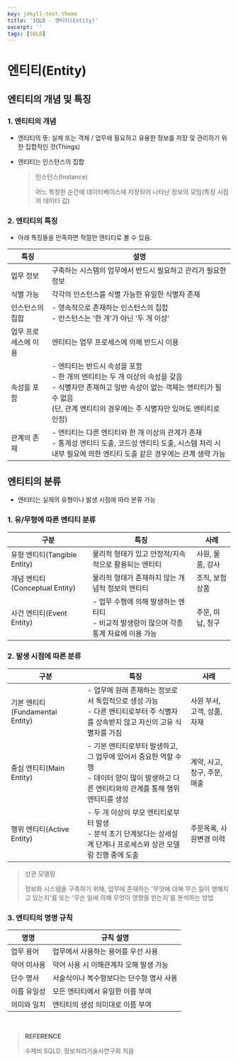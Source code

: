 ```yaml
---
key: jekyll-text-theme
title: 'SQLD - 엔티티(Entity)'
excerpt: ''
tags: [SQLD]
---
```


# 엔티티(Entity)

## 엔티티의 개념 및 특징

### 1. 엔티티의 개념

* 엔티티의 뜻: 실체 또는 객체 / 업무에 필요하고 유용한 정보를 저장 및 관리하기 위한 집합적인 것(Things)

* 엔티티는 인스턴스의 집합

  > 인스턴스(Instance)
  >
  > 어느 특정한 순간에 데이터베이스에 저장되어 나타난 정보의 모임(특정 시점의 데이터 값)

### 2. 엔티티의 특징

* 아래 특징들을 만족하면 적절한 엔티티로 볼 수 있음.

| 특징                 | 설명                                                         |
| -------------------- | ------------------------------------------------------------ |
| 업무 정보            | 구축하는 시스템의 업무에서 반드시 필요하고 관리가 필요한 정보 |
| 식별 가능            | 각각의 인스턴스를 식별 가능한 유일한 식별자 존재             |
| 인스턴스의 집합      | - 영속적으로 존재하는 인스턴스의 집합<br/>- 인스턴스는 '한 개'가 아닌 '두 개 이상' |
| 업무 프로세스에 이용 | 엔티티는 업무 프로세스에 의해 반드시 이용                    |
| 속성을 포함          | - 엔티티는 반드시 속성을 포함<br/>- 한 개의 엔티티는 두 개 이상의 속성을 갖음<br/>- 식별자만 존재하고 일반 속성이 없는 객체는 엔티티가 될 수 없음<br/>(단, 관계 엔티티의 경우에는 주 식별자만 있어도 엔티티로 인정) |
| 관계의 존재          | - 엔티티는 다른 엔티티와 한 개 이상의 관계가 존재<br/>- 통계성 엔티티 도출, 코드성 엔티티 도출, 시스템 처리 시 내부 필요에 의한 엔티티 도출 같은 경우에는 관계 생략 가능 |

## 엔티티의 분류

* 엔티티는 실제의 유형이나 발생 시점에 따라 분류 가능

### 1. 유/무형에 따른 엔티티 분류

| 구분                           | 특징                                                         | 사례             |
| ------------------------------ | ------------------------------------------------------------ | ---------------- |
| 유형 엔티티(Tangible Entity)   | 물리적 형태가 있고 안정적/지속적으로 활용되는 엔티티         | 사원, 물품, 강사 |
| 개념 엔티티(Conceptual Entity) | 물리적 형태가 존재하지 않는 개념적 정보의 엔티티             | 조직, 보험상품   |
| 사건 엔티티(Event Entity)      | - 업무 수행에 의해 발생하는 엔티티<br/>- 비교적 발생량이 많으며 각종 통계 자료에 이용 가능 | 주문, 미납, 청구 |

### 2. 발생 시점에 따른 분류

| 구분                             | 특징                                                         | 사례                         |
| -------------------------------- | ------------------------------------------------------------ | ---------------------------- |
| 기본 엔티티 (Fundamental Entity) | - 업무에 원래 존재하는 정보로서 독립적으로 생성 가능<br/>- 다른 엔티티로부터 주 식별자를 상속받지 않고 자신의 고유 식별자를 가짐 | 사원 부서, 고객, 상품, 자재  |
| 중심 엔티티(Main Entity)         | - 기본 엔티티로부터 발생하고, 그 업무에 있어서 중요한 역할 수행<br/>- 데이터 양이 많이 발생하고 다른 엔티티와의 관계를 통해 행위 엔티티를 생성 | 계약, 사고, 청구, 주문, 매출 |
| 행위 엔티티(Active Entity)       | - 두 개 이상의 부모 엔티티로부터 발생 <br/>- 분석 초기 단계보다는 상세설계 단계나 프로세스와 상관 모델링 진행 중에 도출 | 주문목록, 사원변경 이력      |

> 상관 모델링
>
> 정보화 시스템을 구축하기 위해, 업무에 존재하는 '무엇에 대해 무슨 일이 행해지고 있는지'를 또는 '무슨 일에 의해 무엇이 영향을 받는지'를 분석하는 방법



### 3. 엔티티의 명명 규칙

| 명명        | 규칙 설명                                |
| ----------- | ---------------------------------------- |
| 업무 용어   | 업무에서 사용하는 용어를 우선 사용       |
| 약어 미사용 | 약어 사용 시 이해관계자 오해 발생 가능   |
| 단수 명사   | 서술식이나 복수형보다는 단수형 명사 사용 |
| 이름 유일성 | 모든 엔티티에서 유일한 이름 부여         |
| 의미와 일치 | 엔티티의 생성 의미대로 이름 부여         |

<br/>

> **REFERENCE**
>
> 수제비 SQLD,  정보처리기술사연구회 지음